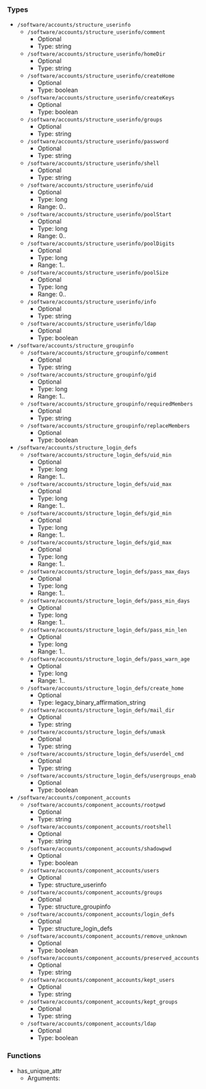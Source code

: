 
### Types

 - `/software/accounts/structure_userinfo`
    - `/software/accounts/structure_userinfo/comment`
        - Optional
        - Type: string
    - `/software/accounts/structure_userinfo/homeDir`
        - Optional
        - Type: string
    - `/software/accounts/structure_userinfo/createHome`
        - Optional
        - Type: boolean
    - `/software/accounts/structure_userinfo/createKeys`
        - Optional
        - Type: boolean
    - `/software/accounts/structure_userinfo/groups`
        - Optional
        - Type: string
    - `/software/accounts/structure_userinfo/password`
        - Optional
        - Type: string
    - `/software/accounts/structure_userinfo/shell`
        - Optional
        - Type: string
    - `/software/accounts/structure_userinfo/uid`
        - Optional
        - Type: long
        - Range: 0..
    - `/software/accounts/structure_userinfo/poolStart`
        - Optional
        - Type: long
        - Range: 0..
    - `/software/accounts/structure_userinfo/poolDigits`
        - Optional
        - Type: long
        - Range: 1..
    - `/software/accounts/structure_userinfo/poolSize`
        - Optional
        - Type: long
        - Range: 0..
    - `/software/accounts/structure_userinfo/info`
        - Optional
        - Type: string
    - `/software/accounts/structure_userinfo/ldap`
        - Optional
        - Type: boolean
 - `/software/accounts/structure_groupinfo`
    - `/software/accounts/structure_groupinfo/comment`
        - Optional
        - Type: string
    - `/software/accounts/structure_groupinfo/gid`
        - Optional
        - Type: long
        - Range: 1..
    - `/software/accounts/structure_groupinfo/requiredMembers`
        - Optional
        - Type: string
    - `/software/accounts/structure_groupinfo/replaceMembers`
        - Optional
        - Type: boolean
 - `/software/accounts/structure_login_defs`
    - `/software/accounts/structure_login_defs/uid_min`
        - Optional
        - Type: long
        - Range: 1..
    - `/software/accounts/structure_login_defs/uid_max`
        - Optional
        - Type: long
        - Range: 1..
    - `/software/accounts/structure_login_defs/gid_min`
        - Optional
        - Type: long
        - Range: 1..
    - `/software/accounts/structure_login_defs/gid_max`
        - Optional
        - Type: long
        - Range: 1..
    - `/software/accounts/structure_login_defs/pass_max_days`
        - Optional
        - Type: long
        - Range: 1..
    - `/software/accounts/structure_login_defs/pass_min_days`
        - Optional
        - Type: long
        - Range: 1..
    - `/software/accounts/structure_login_defs/pass_min_len`
        - Optional
        - Type: long
        - Range: 1..
    - `/software/accounts/structure_login_defs/pass_warn_age`
        - Optional
        - Type: long
        - Range: 1..
    - `/software/accounts/structure_login_defs/create_home`
        - Optional
        - Type: legacy_binary_affirmation_string
    - `/software/accounts/structure_login_defs/mail_dir`
        - Optional
        - Type: string
    - `/software/accounts/structure_login_defs/umask`
        - Optional
        - Type: string
    - `/software/accounts/structure_login_defs/userdel_cmd`
        - Optional
        - Type: string
    - `/software/accounts/structure_login_defs/usergroups_enab`
        - Optional
        - Type: boolean
 - `/software/accounts/component_accounts`
    - `/software/accounts/component_accounts/rootpwd`
        - Optional
        - Type: string
    - `/software/accounts/component_accounts/rootshell`
        - Optional
        - Type: string
    - `/software/accounts/component_accounts/shadowpwd`
        - Optional
        - Type: boolean
    - `/software/accounts/component_accounts/users`
        - Optional
        - Type: structure_userinfo
    - `/software/accounts/component_accounts/groups`
        - Optional
        - Type: structure_groupinfo
    - `/software/accounts/component_accounts/login_defs`
        - Optional
        - Type: structure_login_defs
    - `/software/accounts/component_accounts/remove_unknown`
        - Optional
        - Type: boolean
    - `/software/accounts/component_accounts/preserved_accounts`
        - Optional
        - Type: string
    - `/software/accounts/component_accounts/kept_users`
        - Optional
        - Type: string
    - `/software/accounts/component_accounts/kept_groups`
        - Optional
        - Type: string
    - `/software/accounts/component_accounts/ldap`
        - Optional
        - Type: boolean

### Functions

 - has_unique_attr
    - Arguments:
